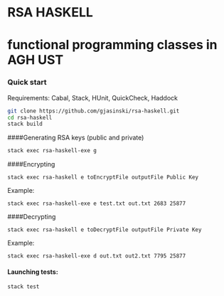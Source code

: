 # RSA HASKELL
# functional programming classes in AGH UST


### Quick start
Requirements: Cabal, Stack, HUnit, QuickCheck, Haddock

```bash
git clone https://github.com/gjasinski/rsa-haskell.git
cd rsa-haskell
stack build
```

####Generating RSA keys (public and private)
```bash
stack exec rsa-haskell-exe g
```
####Encrypting 
```
stack exec rsa-haskell e toEncryptFile outputFile Public Key
```

Example:
```
stack exec rsa-haskell-exe e test.txt out.txt 2683 25877
```

####Decrypting 
```
stack exec rsa-haskell e toDecryptFile outputFile Private Key
```

Example:
```
stack exec rsa-haskell-exe d out.txt out2.txt 7795 25877
```


#### Launching tests:
```bash
stack test
```

